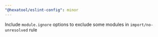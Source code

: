 ```yaml
---
"@hexatool/eslint-config": minor
---
```


Include `module.ignore` options to exclude some modules in `import/no-unresolved` rule
